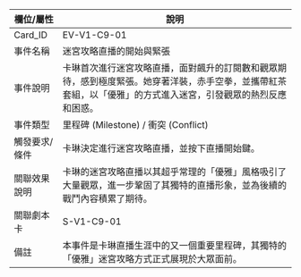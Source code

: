 | 欄位/屬性 | 說明 |
|---|---|
| Card_ID | EV-V1-C9-01 |
| 事件名稱 | 迷宮攻略直播的開始與緊張 |
| 事件說明 | 卡琳首次進行迷宮攻略直播，面對飆升的訂閱數和觀眾期待，感到極度緊張。她穿著洋裝，赤手空拳，並攜帶紅茶套組，以「優雅」的方式進入迷宮，引發觀眾的熱烈反應和困惑。 |
| 事件類型 | 里程碑 (Milestone) / 衝突 (Conflict) |
| 觸發要求/條件 | 卡琳決定進行迷宮攻略直播，並按下直播開始鍵。 |
| 關聯效果說明 | 卡琳的迷宮攻略直播以其超乎常理的「優雅」風格吸引了大量觀眾，進一步鞏固了其獨特的直播形象，並為後續的戰鬥內容積累了期待。 |
| 關聯劇本卡 | S-V1-C9-01 |
| 備註 | 本事件是卡琳直播生涯中的又一個重要里程碑，其獨特的「優雅」迷宮攻略方式正式展現於大眾面前。 |
